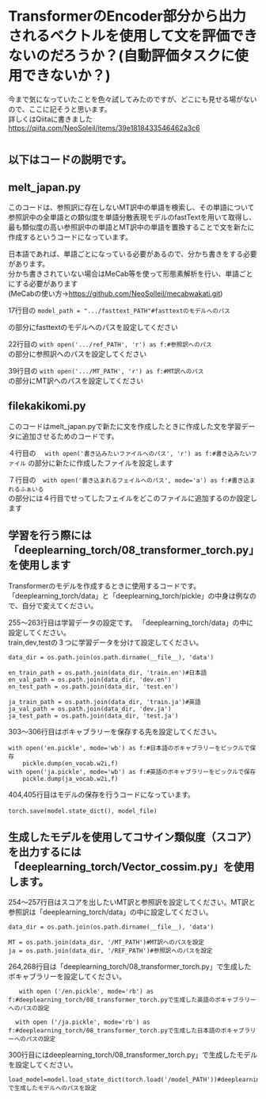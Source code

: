 
# TransformerのEncoder部分から出力されるベクトルを使用して文を評価できないのだろうか？(自動評価タスクに使用できないか？)


  今まで気になっていたことを色々試してみたのですが、どこにも見せる場がないので、ここに記そうと思います。  
詳しくはQiitaに書きました  
https://qiita.com/NeoSoleil/items/39e1818433546462a3c6
#



## 以下はコードの説明です。

## melt_japan.py

このコードは、参照訳に存在しないMT訳中の単語を検索し、その単語について参照訳中の全単語との類似度を単語分散表現モデルのfastTextを用いて取得し、最も類似度の高い参照訳中の単語とMT訳中の単語を置換することで文を新たに作成するというコードになっています。  

日本語であれば、単語ごとになっている必要があるので、分かち書きをする必要があります。  
分かち書きされていない場合はMeCab等を使って形態素解析を行い、単語ごとにする必要があります  
(MeCabの使い方→https://github.com/NeoSolleil/mecabwakati.git)

17行目の
```model_path = ".../fasttext_PATH"#fasttextのモデルへのパス```  

の部分にfasttextのモデルへのパスを設定してください

22行目の ```with open('.../ref_PATH', 'r') as f:#参照訳へのパス```  
の部分に参照訳へのパスを設定してください

39行目の ```with open('.../MT_PATH', 'r') as f:#MT訳へのパス```  
の部分にMT訳へのパスを設定してください


## filekakikomi.py

このコードはmelt_japan.pyで新たに文を作成したときに作成した文を学習データに追加させるためのコードです。

４行目の　
```with open('書き込みたいファイルへのパス', 'r') as f:#書き込みたいファイル``` 
の部分に新たに作成したファイルを設定します

７行目の　```with open('書き込まれるフェイルへのパス', mode='a') as f:#書き込まれるふぁいる```  
の部分には４行目でせってしたフェイルをどこのファイルに追加するのか設定します

## 学習を行う際には「deeplearning_torch/08_transformer_torch.py」を使用します

Transformerのモデルを作成するときに使用するコードです。  
「deeplearning_torch/data」と「deeplearning_torch/pickle」の中身は例なので、自分で変えてください。  

255〜263行目は学習データの設定です。 
「deeplearning_torch/data」の中に設定してください。  
train,dev,testの３つに学習データを分けて設定してください。  
```
data_dir = os.path.join(os.path.dirname(__file__), 'data')  

en_train_path = os.path.join(data_dir, 'train.en')#日本語  
en_val_path = os.path.join(data_dir, 'dev.en')  
en_test_path = os.path.join(data_dir, 'test.en')  

ja_train_path = os.path.join(data_dir, 'train.ja')#英語  
ja_val_path = os.path.join(data_dir, 'dev.ja')  
ja_test_path = os.path.join(data_dir, 'test.ja')  
```  

303〜306行目はボキャブラリーを保存する先を設定してください。  
```
with open('en.pickle', mode='wb') as f:#日本語のボキャブラリーをピックルで保存  
    pickle.dump(en_vocab.w2i,f)  
with open('ja.pickle', mode='wb') as f:#英語のボキャブラリーをピックルで保存  
    pickle.dump(ja_vocab.w2i,f)  
```

404,405行目はモデルの保存を行うコードになっています。  
```model_file = 'model/model_' + str(epoch+1) + '.h5'　  
torch.save(model.state_dict(), model_file)　　  
```
## 生成したモデルを使用してコサイン類似度（スコア）を出力するには「deeplearning_torch/Vector_cossim.py」を使用します。

254〜257行目はスコアを出したいMT訳と参照訳を設定してください。MT訳と参照訳は「deeplearning_torch/data」の中に設定してください。 
```
data_dir = os.path.join(os.path.dirname(__file__), 'data')  

MT = os.path.join(data_dir, '/MT_PATH')#MT訳へのパスを設定  
ja = os.path.join(data_dir, '/REF_PATH')#参照訳へのパスを設定  
```



264,268行目は「deeplearning_torch/08_transformer_torch.py」で生成したボキャブラリーを設定してください。  
```
   with open ('/en.pickle', mode='rb') as f:#deeplearning_torch/08_transformer_torch.pyで生成した英語のボキャブラリーへのパスの設定
```

```
  with open ('/ja.pickle', mode='rb') as f:#deeplearning_torch/08_transformer_torch.pyで生成した日本語のボキャブラリーへのパスの設定  
```


300行目にはdeeplearning_torch/08_transformer_torch.py」で生成したモデルを設定してください。  
```
load_model=model.load_state_dict(torch.load('/model_PATH'))#deeplearning_torch/08_transformer_torch.pyで生成したモデルへのパスを設定　　
```















